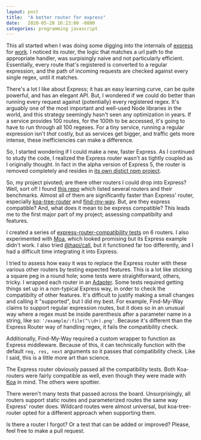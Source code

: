 ```yaml
---
layout: post
title:  "A better router for express"
date:   2020-05-28 16:23:00 -0800
categories: programming javascript
---
```


This all started when I was doing some digging into the internals of [express](https://expressjs.com) for [work](https://mapbox.com). I noticed its router, the logic that matches a url path to the appropriate handler, was surpisingly naive and not particularly efficient. Essentially, every route that's registered is converted to a regular expression, and the path of incoming requests are checked against every single regex, until it matches.

There's a lot I like about Express; it has an easy learning curve, can be quite powerful, and has an elegant API. But, I wondered if we could do better than running every request against (potentially) every registered regex. It's arguably one of the most important and well-used Node libraries in the world, and this strategy seemingly hasn't seen any optimization in years. If a service provides 100 routes, for the 100th to be accessed, it's going to have to run through all 100 regexes. For a tiny service, running a regular expression isn't _that_ costly, but as services get bigger, and traffic gets more intense, these inefficiencies can make a difference.

So, I started wondering if I could make a new, faster Express. As I continued to study the code, I realized the Express router wasn't as tightly coupled as I originally thought. In fact in the alpha version of Express 5, the router is removed completely and resides in [its own distict npm project](https://github.com/expressjs/express/blob/5.x/lib/express.js#L18).

So, my project pivoted; are there other routers I could drop into Express? Well, sort of! I found [this repo](https://github.com/delvedor/router-benchmark) which listed several routers and their benchmarks. Almost all of them are significantly faster than Express' router, especially [koa-tree-router](https://www.npmjs.com/package/koa-tree-router)
 and [find-my-way](https://www.npmjs.com/package/find-my-way). But, are they express compatible? And, what does it mean to be express compatible? This leads me to the first major part of my project; assessing compatibilty and features. 

I created a series of [express-router-compatibility tests](https://github.com/newtang/express-router-compatibility) on 6 routers. I also experimented with [Moa](https://www.npmjs.com/package/moa-router), which looked promising but its Express example didn't work. I also tried [@hapi/call](https://www.npmjs.com/package/@hapi/call), but it functioned far too differently, and I had a difficult time integrating it into Express.

I tried to assess how easy it was to replace the Express router with these various other routers by testing expected features. This is a lot like sticking a square peg in a round hole; some tests were straightforward, others, tricky. I wrapped each router in an [Adapter](https://en.wikipedia.org/wiki/Adapter_pattern). Some tests required getting things set up in a non-typical Express way, in order to check the compatibilty of other features. It's difficult to justify making a small changes and calling it "supported", but I did my best. For example, Find-My-Way claims to support regular expression routes, but it does so in an unusual way where a regex must be inside parenthesis after a parameter name in a string, like so: `'/example/:file(^\\d+).png'`. Because it's different than the Express Router way of handling regex, it fails the compatibility check.  

Additionally, Find-My-Way required a custom wrapper to function as Express middleware. Because of this, it can technically function with the default `req, res, next` arguments so it passes that compatibility check. Like I said, this is a little more art than science.

The Express router obviously passed all the compatibility tests. Both Koa-routers were fairly compatible as well, even though they were made with [Koa](https://koajs.com) in mind. The others were spottier.

There weren't many tests that passed across the board. Unsurprisingly, all routers support static routes and parameterized routes the same way Express' router does. Wildcard routes were almost universal, but koa-tree-router opted for a different approach when supporting them.

Is there a router I forgot? Or a test that can be added or improved? Please, feel free to make a pull request.




